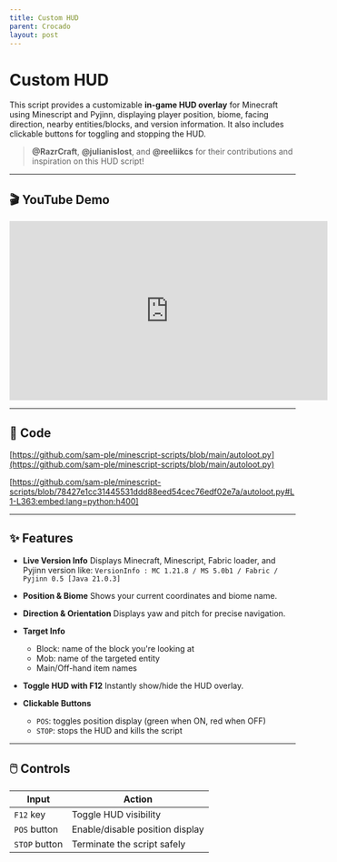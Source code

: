 ```yaml
---
title: Custom HUD
parent: Crocado
layout: post
---
```


# Custom HUD

This script provides a customizable **in-game HUD overlay** for Minecraft using Minescript and Pyjinn, displaying player position, biome, facing direction, nearby entities/blocks, and version information. It also includes clickable buttons for toggling and stopping the HUD.

> **@RazrCraft**, **@julianislost**, and **@reeliikcs** for their contributions and inspiration on this HUD script!

---

## 🎬 YouTube Demo

<iframe width="560" height="315" src="https://www.youtube.com/embed/eRIjfMdc_X0?si=lqpz8Ms9i_0ww1DJ&amp;start=31" title="YouTube video player" frameborder="0" allow="accelerometer; autoplay; clipboard-write; encrypted-media; gyroscope; picture-in-picture; web-share" referrerpolicy="strict-origin-when-cross-origin" allowfullscreen></iframe>

---

## 🧩 Code

[https://github.com/sam-ple/minescript-scripts/blob/main/autoloot.py](https://github.com/sam-ple/minescript-scripts/blob/main/autoloot.py)

[https://github.com/sam-ple/minescript-scripts/blob/78427e1cc31445531ddd88eed54cec76edf02e7a/autoloot.py#L1-L363:embed:lang=python:h400]

---

## ✨ Features

* **Live Version Info**
  Displays Minecraft, Minescript, Fabric loader, and Pyjinn version like:
  `VersionInfo : MC 1.21.8 / MS 5.0b1 / Fabric / Pyjinn 0.5 [Java 21.0.3]`

* **Position & Biome**
  Shows your current coordinates and biome name.

* **Direction & Orientation**
  Displays yaw and pitch for precise navigation.

* **Target Info**

  * Block: name of the block you're looking at
  * Mob: name of the targeted entity
  * Main/Off-hand item names

* **Toggle HUD with F12**
  Instantly show/hide the HUD overlay.

* **Clickable Buttons**

  * `POS`: toggles position display (green when ON, red when OFF)
  * `STOP`: stops the HUD and kills the script

---

## 🖱️ Controls

| Input         | Action                          |
| ------------- | ------------------------------- |
| `F12` key     | Toggle HUD visibility           |
| `POS` button  | Enable/disable position display |
| `STOP` button | Terminate the script safely     |


